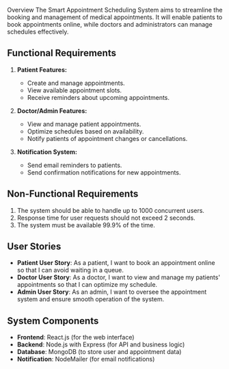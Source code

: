  Overview
The Smart Appointment Scheduling System aims to streamline the booking and management of medical appointments. It will enable patients to book appointments online, while doctors and administrators can manage schedules effectively.

## Functional Requirements
1. **Patient Features:**
   - Create and manage appointments.
   - View available appointment slots.
   - Receive reminders about upcoming appointments.

2. **Doctor/Admin Features:**
   - View and manage patient appointments.
   - Optimize schedules based on availability.
   - Notify patients of appointment changes or cancellations.

3. **Notification System:**
   - Send email reminders to patients.
   - Send confirmation notifications for new appointments.

## Non-Functional Requirements
1. The system should be able to handle up to 1000 concurrent users.
2. Response time for user requests should not exceed 2 seconds.
3. The system must be available 99.9% of the time.

## User Stories
- **Patient User Story**: As a patient, I want to book an appointment online so that I can avoid waiting in a queue.
- **Doctor User Story**: As a doctor, I want to view and manage my patients' appointments so that I can optimize my schedule.
- **Admin User Story**: As an admin, I want to oversee the appointment system and ensure smooth operation of the system.

## System Components
- **Frontend**: React.js (for the web interface)
- **Backend**: Node.js with Express (for API and business logic)
- **Database**: MongoDB (to store user and appointment data)
- **Notification**: NodeMailer (for email notifications)



